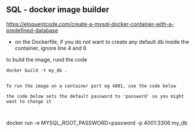 ## SQL - docker image builder

https://eloquentcode.com/create-a-mysql-docker-container-with-a-predefined-database

- on the Dockerfile, if you do not want to create any default db inside the container, ignore line 4 and 6

to build the image, rund the code

```
docker build -t my_db .


To run the image on a container port eg 4001, use the code below

the code below sets the default password to 'password' so you might want to change it



```
docker run -e MYSQL_ROOT_PASSWORD=password -p 4001:3306 my_db